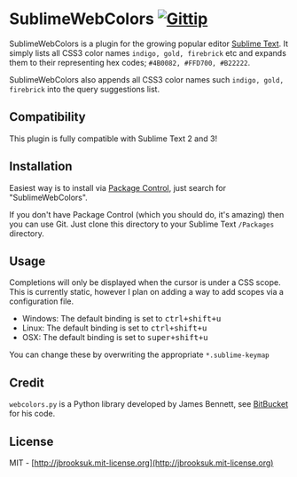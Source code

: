 # SublimeWebColors [![Gittip](http://badgr.co/gittip/jbrooksuk.png)](https://www.gittip.com/jbrooksuk/)
SublimeWebColors is a plugin for the growing popular editor [Sublime Text](http://www.sublimetext.com). It simply lists all CSS3 color names `indigo, gold, firebrick` etc and expands them to their representing hex codes; `#4B0082, #FFD700, #B22222`.

SublimeWebColors also appends all CSS3 color names such `indigo, gold, firebrick` into the query suggestions list.

## Compatibility
This plugin is fully compatible with Sublime Text 2 and 3!

## Installation
Easiest way is to install via [Package Control](https://sublime.wbond.net/installation), just search for "SublimeWebColors".

If you don't have Package Control (which you should do, it's amazing) then you can use Git. Just clone this directory to your Sublime Text `/Packages` directory.

## Usage
Completions will only be displayed when the cursor is under a CSS scope. This is currently static, however I plan on adding a way to add scopes via a configuration file.

- Windows: The default binding is set to <kbd>ctrl+shift+u</kbd>
- Linux: The default binding is set to <kbd>ctrl+shift+u</kbd>
- OSX: The default binding is set to <kbd>super+shift+u</kbd>

You can change these by overwriting the appropriate `*.sublime-keymap`

## Credit
`webcolors.py` is a Python library developed by James Bennett, see [BitBucket](https://bitbucket.org/ubernostrum/webcolors/) for his code.

## License
MIT - [http://jbrooksuk.mit-license.org](http://jbrooksuk.mit-license.org)
